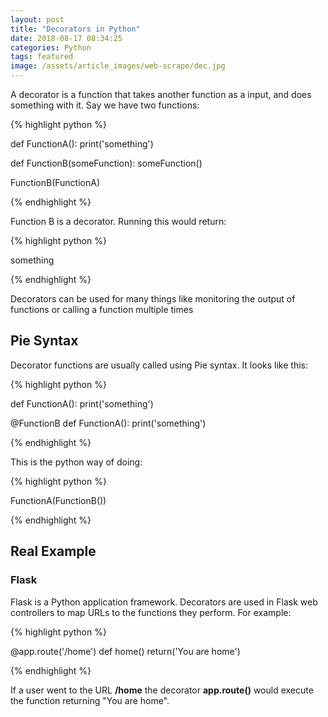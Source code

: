 ```yaml
---
layout: post
title: "Decorators in Python"
date: 2018-08-17 08:34:25
categories: Python
tags: featured
image: /assets/article_images/web-scrape/dec.jpg
---
```


A decorator is a function that takes another function as a input, and does something with it. Say we have two functions:

{% highlight python %}

def FunctionA():
    print('something')

def FunctionB(someFunction):
    someFunction()

FunctionB(FunctionA)

{% endhighlight %}

Function B is a decorator. Running this would return:

{% highlight python %}

something

{% endhighlight %}

Decorators can be used for many things like monitoring the output of functions or calling a function multiple times

## Pie Syntax

Decorator functions are usually called using Pie syntax. It looks like this:

{% highlight python %}

def FunctionA():
    print('something')

@FunctionB
def FunctionA():
    print('something')

{% endhighlight %}

This is the python way of doing:

{% highlight python %}

FunctionA(FunctionB())

{% endhighlight %}

## Real Example

### Flask

Flask is a Python application framework. Decorators are used in Flask web controllers to map URLs to the functions they perform. For example:

{% highlight python %}

@app.route('/home')
def home()
    return('You are home')

{% endhighlight %}

If a user went to the URL **/home** the decorator **app.route()** would execute the function returning "You are home".
